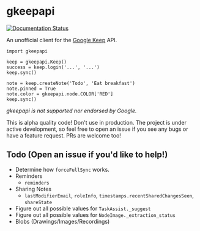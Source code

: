gkeepapi
========

[![Documentation Status](https://readthedocs.org/projects/gkeepapi/badge/?version=latest)](http://gkeepapi.readthedocs.io/en/latest/?badge=latest)

An unofficial client for the [Google Keep](https://keep.google.com) API.

```
import gkeepapi

keep = gkeepapi.Keep()
success = keep.login('...', '...')
keep.sync()

note = keep.createNote('Todo', 'Eat breakfast')
note.pinned = True
note.color = gkeepapi.node.COLOR['RED']
keep.sync()
```

*gkeepapi is not supported nor endorsed by Google.*

This is alpha quality code! Don't use in production. The project is under active development, so feel free to open an issue if you see any bugs or have a feature request. PRs are welcome too!

## Todo (Open an issue if you'd like to help!)

- Determine how `forceFullSync` works.
- Reminders
    - `reminders`
- Sharing Notes
    - `lastModifierEmail`, `roleInfo`, `timestamps.recentSharedChangesSeen`, `shareState`
- Figure out all possible values for `TaskAssist._suggest`
- Figure out all possible values for `NodeImage._extraction_status`
- Blobs (Drawings/Images/Recordings)
